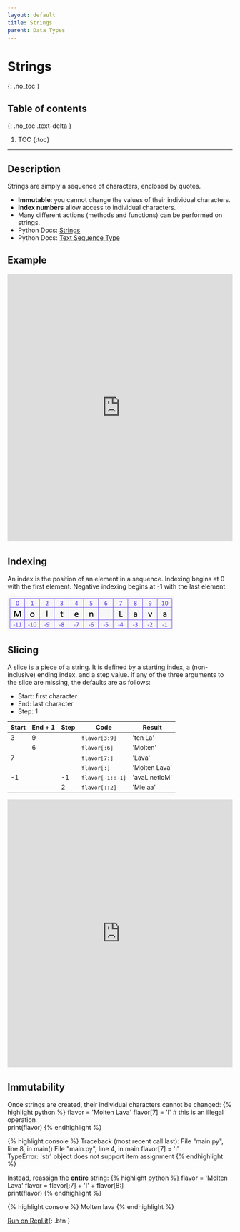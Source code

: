 ```yaml
---
layout: default
title: Strings
parent: Data Types
---
```

# Strings
{: .no_toc }
## Table of contents
{: .no_toc .text-delta }

1. TOC
{:toc}

---

## Description
Strings are simply a sequence of characters, enclosed by quotes. 
- **Immutable**: you cannot change the values of their individual characters.
- **Index numbers** allow access to individual characters. 
- Many different actions (methods and functions) can be performed on strings. 
- Python Docs: [Strings](https://docs.python.org/3/tutorial/introduction.html#strings)
- Python Docs: [Text Sequence Type](https://docs.python.org/3/library/stdtypes.html#text-sequence-type-str)

## Example

<iframe height="600px" width="100%" src="https://repl.it/@bianca_ruiz/strings?lite=true" scrolling="no" frameborder="no" allowtransparency="true" allowfullscreen="true" sandbox="allow-forms allow-pointer-lock allow-popups allow-same-origin allow-scripts allow-modals"></iframe>

## Indexing
An index is the position of an element in a sequence. Indexing begins at 0 with the first element. Negative indexing begins at -1 with the last element. 

![](/assets/string-index.png)

## Slicing
A slice is a piece of a string. It is defined by a starting index, a (non-inclusive) ending index, and a step value. If any of the three arguments to the slice are missing, the defaults are as follows:
- Start: first character
- End: last character
- Step: 1 

| Start | End + 1 | Step | Code                 | Result        |
|-------|---------|------|----------------------|---------------|
| 3     | 9       |      | ```flavor[3:9]```    | 'ten La'      |
|       | 6       |      | ```flavor[:6]```     | 'Molten'      |
| 7     |         |      | ```flavor[7:]```     | 'Lava'        |
|       |         |      | ```flavor[:]```      | 'Molten Lava' |
| -1    |         | -1   | ```flavor[-1::-1]``` | 'avaL netloM' |
|       |         | 2    | ```flavor[::2]```    | 'Mle aa'      |      

<iframe height="600px" width="100%" src="https://repl.it/@bianca_ruiz/string-slicing?lite=true" scrolling="no" frameborder="no" allowtransparency="true" allowfullscreen="true" sandbox="allow-forms allow-pointer-lock allow-popups allow-same-origin allow-scripts allow-modals"></iframe>

## Immutability
Once strings are created, their individual characters cannot be changed: 
{% highlight python %}
flavor = 'Molten Lava'
flavor[7] = 'l'   # this is an illegal operation  
print(flavor)
{% endhighlight %}

{% highlight console %}
Traceback (most recent call last):
  File "main.py", line 8, in <module>
    main()
  File "main.py", line 4, in main
    flavor[7] = 'l'     
TypeError: 'str' object does not support item assignment
{% endhighlight %}

Instead, reassign the **entire** string:
{% highlight python %}
flavor = 'Molten Lava'
flavor = flavor[:7] + 'l' + flavor[8:]     
print(flavor)
{% endhighlight %}

{% highlight console %}
Molten lava
{% endhighlight %}

[Run on Repl.it](https://repl.it/@bianca_ruiz/string-immutability#main.py){: .btn }
